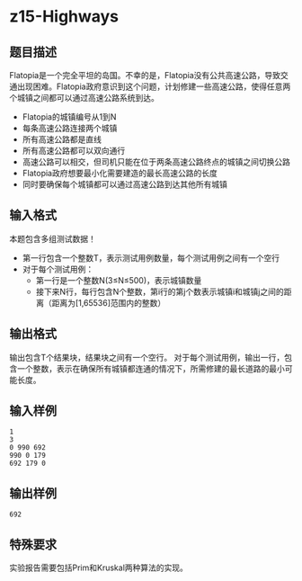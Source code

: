 # z15-Highways

## 题目描述
Flatopia是一个完全平坦的岛国。不幸的是，Flatopia没有公共高速公路，导致交通出现困难。Flatopia政府意识到这个问题，计划修建一些高速公路，使得任意两个城镇之间都可以通过高速公路系统到达。

- Flatopia的城镇编号从1到N
- 每条高速公路连接两个城镇
- 所有高速公路都是直线
- 所有高速公路都可以双向通行
- 高速公路可以相交，但司机只能在位于两条高速公路终点的城镇之间切换公路
- Flatopia政府想要最小化需要建造的最长高速公路的长度
- 同时要确保每个城镇都可以通过高速公路到达其他所有城镇

## 输入格式
本题包含多组测试数据！
- 第一行包含一个整数T，表示测试用例数量，每个测试用例之间有一个空行
- 对于每个测试用例：
  - 第一行是一个整数N(3≤N≤500)，表示城镇数量
  - 接下来N行，每行包含N个整数，第i行的第j个数表示城镇i和城镇j之间的距离（距离为[1,65536]范围内的整数）

## 输出格式
输出包含T个结果块，结果块之间有一个空行。
对于每个测试用例，输出一行，包含一个整数，表示在确保所有城镇都连通的情况下，所需修建的最长道路的最小可能长度。

## 输入样例
```
1
3
0 990 692
990 0 179
692 179 0
```

## 输出样例
```
692
```

## 特殊要求
实验报告需要包括Prim和Kruskal两种算法的实现。
